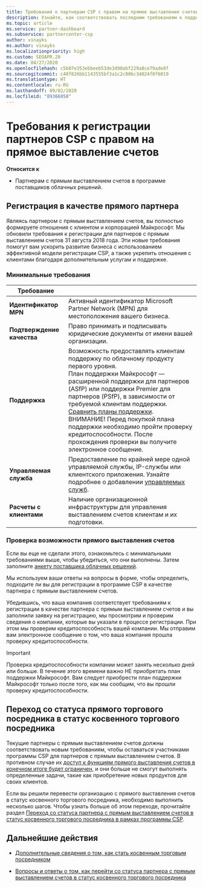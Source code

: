 ```yaml
---
title: Требования к партнерам CSP с правом на прямое выставление счетов
description: Узнайте, как соответствовать последним требованиям к поддержке и службам, чтобы стать партнером с правом на прямое выставление счетов в программе поставщика облачных решений (Майкрософт).
ms.topic: article
ms.service: partner-dashboard
ms.subservice: partnercenter-csp
author: vinayks
ms.author: vinayks
ms.localizationpriority: high
ms.custom: SEOAPR.20
ms.date: 04/27/2020
ms.openlocfilehash: c5b07e353ebbeeb53de3d90abf229a8ce79ade8f
ms.sourcegitcommit: c40f826bb1143555bf3a1c2c806c34024f0f6019
ms.translationtype: HT
ms.contentlocale: ru-RU
ms.lasthandoff: 09/02/2020
ms.locfileid: "89366858"
---
```

# <a name="requirements-to-enroll-as-a-csp-direct-bill-partner"></a>Требования к регистрации партнеров CSP с правом на прямое выставление счетов

**Относится к**

- Партнерам с прямым выставлением счетов в программе поставщиков облачных решений.

## <a name="enroll-as-a-direct-partner"></a>Регистрация в качестве прямого партнера

Являясь партнером с прямым выставлением счетов, вы полностью формируете отношения с клиентом и корпорацией Майкрософт. Мы обновили требования к регистрации для партнеров с прямым выставлением счетов 31 августа 2018 года. Эти новые требования помогут вам ускорить развитие бизнеса с использованием эффективной модели регистрации CSP, а также укрепить отношения с клиентами благодаря дополнительным услугам и поддержке.

### <a name="minimum-requirements"></a>Минимальные требования

|**Требование**|                             |
|--------------------------------|--------------------------------------------------------------|
|**Идентификатор MPN**   |Активный идентификатор Microsoft Partner Network (MPN) для местоположения вашего бизнеса.    |
|**Подтверждение качества**   |Право принимать и подписывать юридические документы от имени вашей организации.|
|**Поддержка**   |Возможность предоставлять клиентам поддержку по облачному продукту первого уровня. <br/>План поддержки Майкрософт — расширенной поддержки для партнеров (ASfP) или поддержки Premier для партнеров (PSfP), в зависимости от требуемой клиентам поддержки. [Сравнить планы поддержки](https://partner.microsoft.com/support/partnersupport).<br/> ВНИМАНИЕ! Перед покупкой плана поддержки необходимо пройти проверку кредитоспособности. После прохождения проверки вы получите электронное сообщение. |
|**Управляемая служба**   |Предоставление по крайней мере одной управляемой службы, IP-службы или клиентского приложения. Узнайте подробнее о добавлении [управляемых служб](https://partner.microsoft.com/business-opportunities/managed-services-provider).|
|**Расчеты с клиентами** |Наличие организационной инфраструктуры для управления выставлением счетов клиентам и их подготовки.

### <a name="verify-direct-bill-eligibility"></a>Проверка возможности прямого выставления счетов

Если вы еще не сделали этого, ознакомьтесь с минимальными требованиями выше, чтобы убедиться, что они выполнены. Затем заполните [анкету поставщика облачных решений](https://partner.microsoft.com/cloud-solution-provider/assessment).

Мы используем ваши ответы на вопросы в форме, чтобы определить, подходите ли вы для регистрации в программе CSP в качестве партнера с прямым выставлением счетов.

Убедившись, что ваша компания соответствует требованиям к регистрации в качестве партнера с прямым выставлением счетов и вы заполнили заявку на регистрацию, мы просмотрим и проверим сведения о компании, которые вы указали в процессе регистрации. При этом мы проверим кредитоспособность вашей компании. Мы отправим вам электронное сообщение о том, что ваша компания прошла проверку кредитоспособности.

>[!IMPORTANT]
>Проверка кредитоспособности компании может занять несколько дней или больше. В течение этого времени важно НЕ приобретать план поддержки Майкрософт. Вам следует приобрести план поддержки Майкрософт только после того, как мы сообщим, что вы прошли проверку кредитоспособности.

## <a name="transition-from-direct-to-indirect-reseller"></a>Переход со статуса прямого торгового посредника в статус косвенного торгового посредника

Текущие партнеры с прямым выставлением счетов должны соответствовать новым требованиям, чтобы оставаться участниками программы CSP для партнеров с прямым выставлением счетов. В противном случае их [доступ к функциям прямого выставления счетов в конечном итоге будет ограничен](restricted-direct-bill-capabilities.md), и они больше не смогут выполнять определенные задачи, такие как приобретение новых продуктов для своих клиентов.

Если вы решили перевести организацию с прямого выставления счетов в статус косвенного торгового посредника, необходимо выполнить несколько шагов. Чтобы узнать больше об этом переходе, прочитайте раздел [Переход со статуса партнера с прямым выставлением счетов в статус косвенного торгового посредника в рамках программы CSP](transition-direct-to-indirect.md).

## <a name="next-steps"></a>Дальнейшие действия

- [Дополнительные сведения о том, как стать косвенным торговым посредником](https://assetsprod.microsoft.com/csp-directbill-to-indirect-transition.pdf)

- [Вопросы и ответы о том, как перейти со статуса партнера с прямым выставлением счетов в статус косвенного торгового посредника](https://assetsprod.microsoft.com/mpn/direct-bill-partner-faq.pdf)
